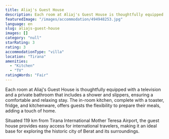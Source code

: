 ```yaml
---
title: Aliaj's Guest House
description: Each room at Aliaj's Guest House is thoughtfully equipped with a television and a private bathroom that includes a shower and slippers, ensuring a comfortable a
featuredImage: "/images/accommodation/494948253.jpg"
language: en
slug: aliajs-guest-house
images: []
category: "null"
starRating: 3
rating: 3
accommodationType: "villa"
location: "Tirana"
amenities:
  - "Kitchen"
  - "TV"
ratingWords: "Fair"
---
```


Each room at Aliaj's Guest House is thoughtfully equipped with a television and a private bathroom that includes a shower and slippers, ensuring a comfortable and relaxing stay. The in-room kitchen, complete with a toaster, fridge, and kitchenware, offers guests the flexibility to prepare their meals, adding a touch of home.

Situated 119 km from Tirana International Mother Teresa Airport, the guest house provides easy access for international travelers, making it an ideal base for exploring the historic city of Berat and its surroundings.


